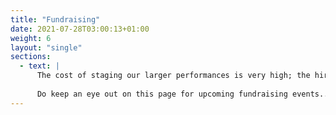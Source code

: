 ```yaml
---
title: "Fundraising"
date: 2021-07-28T03:00:13+01:00
weight: 6
layout: "single"
sections:
  - text: |
      The cost of staging our larger performances is very high; the hire of premises and the payment to the professional players who make up our orchestra to name but two of the costs. Therefore through the year we hold various fund raising events.
      
      Do keep an eye out on this page for upcoming fundraising events...
---
```


